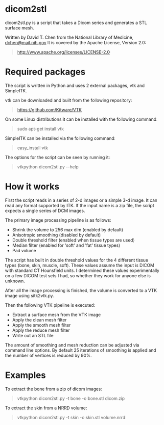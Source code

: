 dicom2stl
=========
dicom2stl.py is a script that takes a Dicom series and generates a STL surface mesh.

Written by David T. Chen from the National Library of Medicine, dchen@mail.nih.gov
It is covered by the Apache License, Version 2.0:
> http://www.apache.org/licenses/LICENSE-2.0
    
Required packages
=================
The script is written in Python and uses 2 external packages, vtk and SimpleITK.

vtk can be downloaded and built from the following repository:
> https://github.com/Kitware/VTK
    
On some Linux distributions it can be installed with the following command:
> sudo apt-get install vtk
    
SimpleITK can be installed via the following command:
> easy_install vtk
    
The options for the script can be seen by running it:
> vtkpython dicom2stl.py --help
    

How it works
============
First the script reads in a series of 2-d images or a simple 3-d image.  It can read
any format supported by ITK.  If the input name is a zip file, the script expects a
single series of DCM images.

The primary image processing pipeline is as follows:
* Shrink the volume to 256 max dim (enabled by default)
* Anisotropic smoothing (disabled by default)
* Double threshold filter (enabled when tissue types are used)
* Median filter (enabled for 'soft' and 'fat' tissue types)
* Pad volume
    
The script has built in double threshold values for the 4 different tissue types (bone, skin, muscle, soft).
These values assume the input is DICOM with standard CT Hounsfield units.  I determined these values experimentally
on a few DICOM test sets I had, so whether they work for anyone else is unknown.

After all the image processing is finished, the volume is converted to a VTK image using sitk2vtk.py.

Then the following VTK pipeline is executed:
* Extract a surface mesh from the VTK image
* Apply the clean mesh filter
* Apply the smooth mesh filter
* Apply the reduce mesh filter
* Write out an STL file
    
The amount of smoothing and mesh reduction can be adjusted via command line options.  By default
25 iterations of smoothing is applied and the number of vertices is reduced by 90%.


Examples
========

To extract the bone from a zip of dicom images:
> vtkpython dicom2stl.py -t bone -o bone.stl dicom.zip
    
To extract the skin from a NRRD volume:
> vtkpython dicom2stl.py -t skin -o skin.stl volume.nrrd
